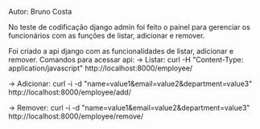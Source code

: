 Autor: Bruno Costa

No teste de codificação django admin foi feito o painel para gerenciar os funcionários com as funções de listar, adicionar e remover.

Foi criado a api django com as funcionalidades de listar, adicionar e remover. Comandos para acessar api:
-> Listar: curl -H "Content-Type: application/javascript" http://localhost:8000/employee/

-> Adicionar: curl -i -d "name=value1&email=value2&department=value3" http://localhost:8000/employee/add/

-> Remover: curl -i -d "name=value1&email=value2&department=value3" http://localhost:8000/employee/remove/
